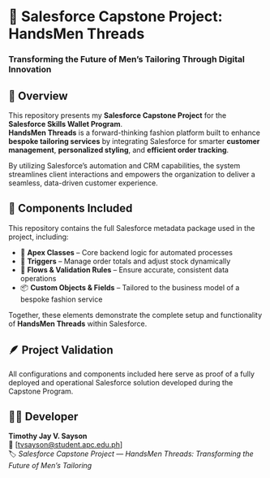 # 💼 Salesforce Capstone Project: HandsMen Threads
### Transforming the Future of Men’s Tailoring Through Digital Innovation

## 🧭 Overview
This repository presents my **Salesforce Capstone Project** for the **Salesforce Skills Wallet Program**.  
**HandsMen Threads** is a forward-thinking fashion platform built to enhance **bespoke tailoring services** by integrating Salesforce for smarter **customer management**, **personalized styling**, and **efficient order tracking**.  

By utilizing Salesforce’s automation and CRM capabilities, the system streamlines client interactions and empowers the organization to deliver a seamless, data-driven customer experience.  

## 🧩 Components Included
This repository contains the full Salesforce metadata package used in the project, including:  
- 🧱 **Apex Classes** – Core backend logic for automated processes  
- 🔄 **Triggers** – Manage order totals and adjust stock dynamically  
- 🧠 **Flows & Validation Rules** – Ensure accurate, consistent data operations  
- 📦 **Custom Objects & Fields** – Tailored to the business model of a bespoke fashion service  

Together, these elements demonstrate the complete setup and functionality of **HandsMen Threads** within Salesforce.  

## 🪶 Project Validation
All configurations and components included here serve as proof of a fully deployed and operational Salesforce solution developed during the Capstone Program.  

## 👨‍💻 Developer
**Timothy Jay V. Sayson**  
📨 [tvsayson@student.apc.edu.ph]  
🏷️ *Salesforce Capstone Project — HandsMen Threads: Transforming the Future of Men’s Tailoring*
